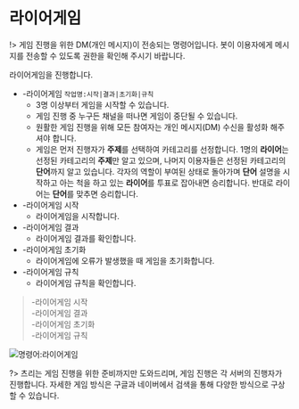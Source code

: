 # 라이어게임

!> 게임 진행을 위한 DM(개인 메시지)이 전송되는 명령어입니다. 봇이 이용자에게 메시지를 전송할 수 있도록 권한을 확인해 주시기 바랍니다.

라이어게임을 진행합니다.

- -라이어게임 `작업명:시작|결과|초기화|규칙`
  - 3명 이상부터 게임을 시작할 수 있습니다.
  - 게임 진행 중 누구든 채널을 떠나면 게임이 중단될 수 있습니다.
  - 원활한 게임 진행을 위해 모든 참여자는 개인 메시지(DM) 수신을 활성화 해주셔야 합니다.
  - 게임은 먼저 진행자가 **주제**를 선택하여 카테고리를 선정합니다. 1명의 **라이어**는 선정된 카테고리의 **주제**만 알고 있으며, 나머지 이용자들은 선정된 카테고리의 **단어**까지 알고 있습니다. 각자의 역할이 부여된 상태로 돌아가며 **단어** 설명을 시작하고 아는 척을 하고 있는 **라이어**를 투표로 잡아내면 승리합니다. 반대로 라이어는 **단어**를 맞추면 승리합니다.
- -라이어게임 시작
  - 라이어게임을 시작합니다.
- -라이어게임 결과
  - 라이어게임 결과를 확인합니다.
- -라이어게임 초기화
  - 라이어게임에 오류가 발생했을 때 게임을 초기화합니다.
- -라이어게임 규칙
  - 라이어게임 규칙을 확인합니다.

> -라이어게임 시작 \
> -라이어게임 결과 \
> -라이어게임 초기화 \
> -라이어게임 규칙

![명령어:라이어게임](https://bot.dowon.monster/file/no_image.jpg)

?> 츠리는 게임 진행을 위한 준비까지만 도와드리며, 게임 진행은 각 서버의 진행자가 진행합니다. 자세한 게임 방식은 구글과 네이버에서 검색을 통해 다양한 방식으로 구상할 수 있습니다.
